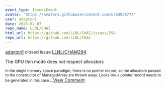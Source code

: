 ```yaml
---
event_type: IssuesEvent
avatar: "https://avatars.githubusercontent.com/u/6393677?"
user: adayton1
date: 2025-02-07
repo_name: LLNL/CHAI
html_url: https://github.com/LLNL/CHAI/issues/294
repo_url: https://github.com/LLNL/CHAI
---
```


<a href='https://github.com/adayton1' target='_blank'>adayton1</a> closed issue <a href='https://github.com/LLNL/CHAI/issues/294' target='_blank'>LLNL/CHAI#294</a>.

<p>The GPU thin mode does not respect allocators</p><small>In the single memory space paradigm, there is no pointer record, so the allocators passed to the constructor of ManagedArray are thrown away. Looks like a pointer record needs to be generated in this case....</small><a href='https://github.com/LLNL/CHAI/issues/294' target='_blank'>View Comment</a>